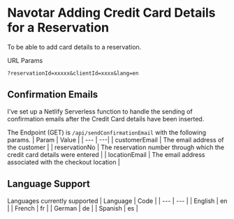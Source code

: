 # Navotar Adding Credit Card Details for a Reservation

To be able to add card details to a reservation.

URL Params

```
?reservationId=xxxxx&clientId=xxxx&lang=en
```

## Confirmation Emails

I've set up a Netlify Serverless function to handle the sending of confirmation emails after the Credit Card details have been inserted.

The Endpoint (GET) is `/api/sendConfirmationEmail` with the following params.
| Param | Value |
| --- | ---|
| customerEmail | The email address of the customer |
| reservationNo | The reservation number through which the credit card details were entered |
| locationEmail | The email address associated with the checkout location |

## Language Support

Languages currently supported
| Language | Code |
| --- | --- |
| English | en |
| French | fr |
| German | de |
| Spanish | es |
